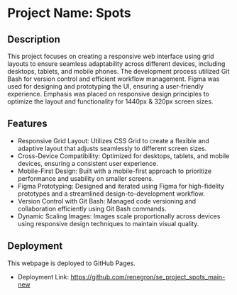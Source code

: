 # Project Name: Spots

## Description

This project focuses on creating a responsive web interface using grid layouts to ensure seamless adaptability across different devices, including desktops, tablets, and mobile phones. The development process utilized Git Bash for version control and efficient workflow management. Figma was used for designing and prototyping the UI, ensuring a user-friendly experience. Emphasis was placed on responsive design principles to optimize the layout and functionality for 1440px & 320px screen sizes.

## Features

- Responsive Grid Layout: Utilizes CSS Grid to create a flexible and adaptive layout that adjusts seamlessly to different screen sizes.
- Cross-Device Compatibility: Optimized for desktops, tablets, and mobile devices, ensuring a consistent user experience.
- Mobile-First Design: Built with a mobile-first approach to prioritize performance and usability on smaller screens.
- Figma Prototyping: Designed and iterated using Figma for high-fidelity prototypes and a streamlined design-to-development workflow.
- Version Control with Git Bash: Managed code versioning and collaboration efficiently using Git Bash commands.
- Dynamic Scaling Images: Images scale proportionally across devices using responsive design techniques to maintain visual quality.

## Deployment

This webpage is deployed to GitHub Pages.

- Deployment Link:
  https://github.com/renegron/se_project_spots_main-new
